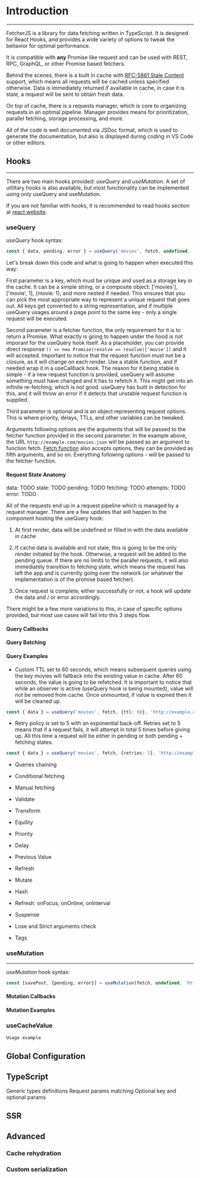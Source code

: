 # Introduction

---

FetcherJS is a library for data fetching written in TypeScript. It is designed for React Hooks,
and provides a wide variety of options to tweak the behavior for optimal performance.

It is compatible with **any** Promise like request and can be used with REST, RPC, GraphQL,
or other Promise based fetchers.

Behind the scenes, there is a built in cache with [RFC-5861 Stale Content](https://tools.ietf.org/html/rfc5861)
support, which means all requests will be cached unless specified otherwise. Data is immediately
returned if available in cache, in case it is stale, a request will be sent to obtain fresh
data.

On top of cache, there is a requests manager, which is core to organizing requests in an optimal
pipeline. Manager provides means for prioritization, parallel fetching, storage processing, and more.

All of the code is well documented via JSDoc format, which is used to generate the documentation,
but also is displayed during coding in VS Code or other editors.

## Hooks

---

There are two main hooks provided: *useQuery* and *useMutation*. A set of utilitary hooks
is also available, but most functionality can be implemented using only useQuery and useMutation.

If you are not familiar with hooks, it is recommended to read hooks section at [react website](https://reactjs.org/docs/hooks-intro.html).

### useQuery

*useQuery* hook syntax:

```typescript
const { data, pending, error } = useQuery('movies', fetch, undefined, 'http://example.com/movies.json');
```

Let's break down this code and what is going to happen when executed this way:

First parameter is a key, which must be unique and used as a storage key in the cache. It can be a simple string,
or a composite object: ['movies'], ['movie', 1], {movie: 1}, and more nested if needed. This ensures
that you can pick the most appropriate way to represent a unique request that goes out. All keys get converted
to a string representation, and if multiple useQuery usages around a page point to the same key - only a single request
will be executed.

Second parameter is a fetcher function, the only requirement for it is to return a Promise. What exactly is going
to happen under the hood is not imporant for the useQuery hook itself. As a placeholder, you can provide direct
response ```() => new Promise(resolve => resolve(['movie'])``` and it will accepted. Important to notice that the
request function must not be a closure, as it will change on each render. Use a stable function, and if needed
wrap it in a useCallback hook. The reason for it being stable is simple - if a new request function is provided,
useQuery will assume something must have changed and it has to refetch it. This might get into an infinite re-fetching,
which is not good. useQuery has built in detection for this, and it will throw an error if it detects that unstable
request function is supplied.

Third parameter is optional and is an object representing request options. This is where priority, delays, TTLs, and
other variables can be tweaked.

Arguments following options are the arguments that will be passed to the fetcher function provided in the second
parameter. In the example above, the URL `http://example.com/movies.json` will be passed as an argument to function
fetch. [Fetch function](https://developer.mozilla.org/en-US/docs/Web/API/Fetch_API/Using_Fetch) also accepts options,
they can be provided as fifth arguments, and so on. Everything following options - will be passed to the fetcher function.

#### Request State Anatomy

data: TODO
stale: TODO
pending: TODO
fetching: TODO
attempts: TODO
error: TODO

All of the requests end up in a request pipeline which is managed by a request manager. There are a few updates that
will happen to the component hosting the useQuery hook:

1. At first render, data will be undefined or filled in with the data available in cache

2. If cache data is available and not stale, this is going to be the only render initiated by the hook. Otherwise, a
   request will be added to the pending queue. If there are no limits to the parallel requests, it will also immediately
   transition to fetching state, which means the request has left the app and is currently going over the network
   (or whatever the implementation is of the promise based fetcher).

3. Once request is complete, either successfully or not, a hook will update the data and / or error accordingly.

There might be a few more variations to this, in case of specific options provided, but most use cases will fall into this
3 steps flow.

#### Query Callbacks

#### Query Batching

#### Query Examples

- Custom TTL set to 60 seconds, which means subsequent queries using the key movies will fallback into the existing
value in cache. After 60 seconds, the value is going to be refetched. It is important to notice that while an observer
is active (useQuery hook is being mounted), value will not be removed from cache. Once unmounted, if value is expired
then it will be cleaned up.

```typescript
const { data } = useQuery('movies', fetch, {ttl: 60}, 'http://example.com/movies.json')
```

- Retry policy is set to 5 with an exponential back-off. Retries set to 5 means that if a request fails, it will attempt
  in total 5 times before giving up. All this time a request will be either in pending or both pending + fetching
  states.

```typescript
const { data } = useQuery('movies', fetch, {retries: 5}, 'http://example.com/movies.json')
```

- Queries chaining

- Conditional fetching

- Manual fetching

- Validate

- Transform

- Equility

- Priority

- Delay

- Previous Value

- Refresh

- Mutate

- Hash

- Refresh: onFocus, onOnline, onInterval

- Suspense

- Lose and Strict arguments check

- Tags

### useMutation

---

*useMutation* hook syntax:

```typescript
const [savePost, {pending, error}] = useMutation(fetch, undefined, 'http://example.com/movies.json', {method: POST});
```

#### Mutation Callbacks

#### Mutation Examples

### useCacheValue

```typescript
Usage example
```

## Global Configuration

## TypeScript

Generic types definitions
Request params matching
Optional key and optional params

## SSR

## Advanced

### Cache rehydration

### Custom serialization
